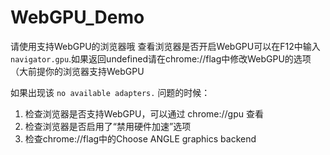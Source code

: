 # WebGPU_Demo

请使用支持WebGPU的浏览器哦
查看浏览器是否开启WebGPU可以在F12中输入`navigator.gpu`.如果返回undefined请在chrome://flag中修改WebGPU的选项（大前提你的浏览器支持WebGPU

如果出现该 `no available adapters.` 问题的时候：
1. 检查浏览器是否支持WebGPU，可以通过 chrome://gpu 查看
2. 检查浏览器是否启用了“禁用硬件加速”选项
3. 检查chrome://flag中的Choose ANGLE graphics backend 

